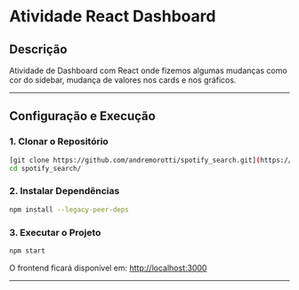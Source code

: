 # Atividade React Dashboard

## Descrição
Atividade de Dashboard com React onde fizemos algumas mudanças como cor do sidebar, mudança de valores nos cards e nos gráficos.

---

## Configuração e Execução

### 1. Clonar o Repositório
```sh
[git clone https://github.com/andremorotti/spotify_search.git](https://github.com/andremorotti/react_dashboard_atividade.git)
cd spotify_search/
```

### 2. Instalar Dependências
```sh
npm install --legacy-peer-deps
```

### 3. Executar o Projeto
```sh
npm start
```
O frontend ficará disponível em: [http://localhost:3000](http://localhost:3000)

---
